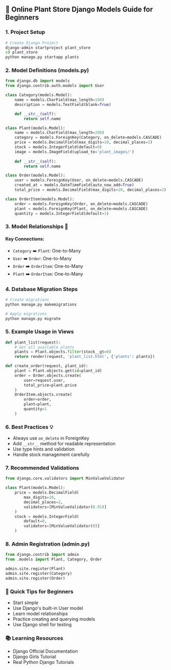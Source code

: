 ## 🌿 Online Plant Store Django Models Guide for Beginners

### 1. Project Setup
```bash
# Create Django Project
django-admin startproject plant_store
cd plant_store
python manage.py startapp plants
```

### 2. Model Definitions (models.py)
```python
from django.db import models
from django.contrib.auth.models import User

class Category(models.Model):
    name = models.CharField(max_length=100)
    description = models.TextField(blank=True)

    def __str__(self):
        return self.name

class Plant(models.Model):
    name = models.CharField(max_length=200)
    category = models.ForeignKey(Category, on_delete=models.CASCADE)
    price = models.DecimalField(max_digits=10, decimal_places=2)
    stock = models.IntegerField(default=0)
    image = models.ImageField(upload_to='plant_images/')
    
    def __str__(self):
        return self.name

class Order(models.Model):
    user = models.ForeignKey(User, on_delete=models.CASCADE)
    created_at = models.DateTimeField(auto_now_add=True)
    total_price = models.DecimalField(max_digits=10, decimal_places=2)

class OrderItem(models.Model):
    order = models.ForeignKey(Order, on_delete=models.CASCADE)
    plant = models.ForeignKey(Plant, on_delete=models.CASCADE)
    quantity = models.IntegerField(default=1)
```

### 3. Model Relationships 🔗

#### Key Connections:
- `Category` ➡️ `Plant`: One-to-Many
- `User` ➡️ `Order`: One-to-Many
- `Order` ➡️ `OrderItem`: One-to-Many
- `Plant` ➡️ `OrderItem`: One-to-Many

### 4. Database Migration Steps
```bash
# Create migrations
python manage.py makemigrations

# Apply migrations
python manage.py migrate
```

### 5. Example Usage in Views
```python
def plant_list(request):
    # Get all available plants
    plants = Plant.objects.filter(stock__gt=0)
    return render(request, 'plant_list.html', {'plants': plants})

def create_order(request, plant_id):
    plant = Plant.objects.get(id=plant_id)
    order = Order.objects.create(
        user=request.user,
        total_price=plant.price
    )
    OrderItem.objects.create(
        order=order,
        plant=plant,
        quantity=1
    )
```

### 6. Best Practices 💡
- Always use `on_delete` in ForeignKey
- Add `__str__` method for readable representation
- Use type hints and validation
- Handle stock management carefully

### 7. Recommended Validations
```python
from django.core.validators import MinValueValidator

class Plant(models.Model):
    price = models.DecimalField(
        max_digits=10, 
        decimal_places=2,
        validators=[MinValueValidator(0.01)]
    )
    stock = models.IntegerField(
        default=0,
        validators=[MinValueValidator(0)]
    )
```

### 8. Admin Registration (admin.py)
```python
from django.contrib import admin
from .models import Plant, Category, Order

admin.site.register(Plant)
admin.site.register(Category)
admin.site.register(Order)
```

### 🚀 Quick Tips for Beginners
- Start simple
- Use Django's built-in User model
- Learn model relationships
- Practice creating and querying models
- Use Django shell for testing

### 📚 Learning Resources
- Django Official Documentation
- Django Girls Tutorial
- Real Python Django Tutorials
